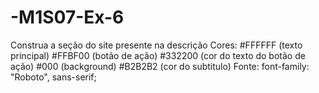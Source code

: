 # -M1S07-Ex-6
Construa a seção do site presente na descrição Cores:  #FFFFFF (texto principal)  #FFBF00 (botão de ação)  #332200 (cor do texto do botão de ação)  #000 (background)  #B2B2B2 (cor do subtitulo)  Fonte:  font-family: "Roboto", sans-serif;
